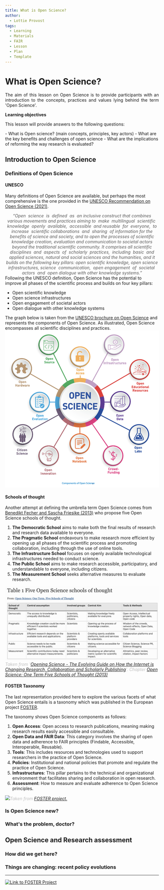 ```yaml
---
title: What is Open Science?
author:
  - Lottie Provost
tags:
  - Learning
  - Materials
  - FAIR
  - Lesson
  - Plan
  - Template
---
```


# What is Open Science?

<p align="justify">The aim of this lesson on Open Science is to provide participants with an introduction to the concepts, practices and values lying behind the term 'Open Science'. </p>

**Learning objectives**
<p align="justify">This lesson will provide answers to the following questions:</p>
- What is Open science? (main concepts, principles, key actors)
- What are the key benefits and challenges of open science
- What are the implications of reforming the way research is evaluated?

## Introduction to Open Science
### Definitions of Open Science

#### UNESCO

Many definitions of Open Science are available, but perhaps the most comprehensive is the one provided in the [UNESCO Recommendation on Open Science (2021)](https://unesdoc.unesco.org/ark:/48223/pf0000379949).
*<center><font color="#595959">“Open  science  is  defined  as  an inclusive construct that combines various movements and practices aiming to  make  multilingual  scientific  knowledge  openly  available,  accessible  and reusable  for  everyone,  to increase  scientific collaborations  and  sharing  of information for the benefits of science and society, and to open the processes of scientific knowledge creation, evaluation and communication to societal actors beyond the traditional scientific community. 
It comprises all scientific disciplines  and  aspects  of  scholarly  practices,  including  basic  and applied sciences, natural and social sciences and the humanities, and it builds on the following key pillars: open scientific knowledge, open science infrastructures, science  communication,  open engagement  of  societal  actors  and  open dialogue with other knowledge systems.”</font></center>*
Following the UNESCO definition, Open Science has the potential to improve all phases of the scientific process and builds on four key pillars:
- Open scientific knowledge
- Open science infrastructures
- Open engagement of societal actors 
- Open dialogue with other knowledge systems

The graph below is taken from the [UNESCO brochure on Open Science](https://en.unesco.org/sites/default/files/open_science_brochure_en.pdf) and represents the components of Open Science. As illustrated, Open Science encompasses all scientific disciplines and practices. 
	![](attachments/Capture%20d’écran%202024-01-12%20à%2011.44.51.png)


#### Schools of thought

Another attempt at defining the umbrella term Open Science comes from [Benedikt Fecher and Sascha Friesike (2013)](https://link.springer.com/chapter/10.1007/978-3-319-00026-8_2#Tab1) who propose five Open Science schools of thought.

1. **The Democratic School** aims to make both the final results of research and research data available to everyone.
2. **The Pragmatic School** endeavours to make research more efficient by opening up all phases of the scientific process and promoting collaboration, including through the use of online tools.
3. **The Infrastructure School** focuses on openly available technological infrastructures needed to conduct science.
5. **The Public School** aims to make research accessible, participatory, and understandable to everyone, including citizens.
6. **The Measurement School** seeks alternative measures to evaluate research.

![](attachments/Capture%20d’écran%202023-11-02%20à%2020.52.34.png)
<font color="#bfbfbf">*Taken from '[Opening Science - The Evolving Guide on How the Internet is Changing Research, Collaboration and Scholarly Publishing](https://library.oapen.org/handle/20.500.12657/28008)'. Chapter [Open Science: One Term Five Schools of Thought (2013)](https://link.springer.com/chapter/10.1007/978-3-319-00026-8_2#Tab1)*</font>

#### FOSTER Taxonomy

The last representation provided here to explore the various facets of what Open Science entails is a taxonomy which was published in the European project [FOSTER](https://www.fosteropenscience.eu/).

The taxonomy shows Open Science components as follows: 

1. **Open Access**: Open access to research publications, meaning making research results easily accessible and consultable.
2. **Open Data and FAIR Data**: This category involves the sharing of open data and adherence to FAIR principles (Findable, Accessible, Interoperable, Reusable).
3. **Tools**: This includes resources and technologies used to support researchers in the practice of Open Science.
4. **Policies**: Institutional and national policies that promote and regulate the practice of Open Science.
5. **Infrastructures**: This pillar pertains to the technical and organizational environment that facilitates sharing and collaboration in open research.
6. **Assessment**: How to measure and evaluate adherence to Open Science principles.

![](https://lh7-us.googleusercontent.com/IfqqQfiONsIKORCrQKb8oeOxzK38dRiNhYxPlDhTaUmY4b7RFOoRYw57W_mzMLfUL_mkL7y5KwWDo-4KgjSWx0lIIlpsUucxvTUWDjjYBjF_rTBn2uVpw-9LAsa3IgMpG26psDQ3pG7453w=s2048)<font color="#bfbfbf">*Taken from [FOSTER project.](https://www.fosteropenscience.eu/resources)*</font>



### Is Open Science new? 
### What's the problem, doctor? 

## Open Science and Research assessment 
### How did we get here? 
### Things are changing: recent policy evolutions





---


<!-- FOSTER Button -->
  <a href="http://www.fosteropenscience.eu/">
  <img alt="Link to FOSTER Project" border="0"
   src="http://www.fosteropenscience.eu/images/logos/FOSTER_logo_200.jpg" /></a>
 <!-- /FOSTER Button -->